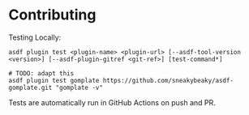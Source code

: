 # Contributing

Testing Locally:

```shell
asdf plugin test <plugin-name> <plugin-url> [--asdf-tool-version <version>] [--asdf-plugin-gitref <git-ref>] [test-command*]

# TODO: adapt this
asdf plugin test gomplate https://github.com/sneakybeaky/asdf-gomplate.git "gomplate -v"
```

Tests are automatically run in GitHub Actions on push and PR.

